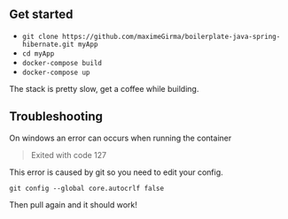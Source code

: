## Get started

- `git clone https://github.com/maximeGirma/boilerplate-java-spring-hibernate.git myApp`
- `cd myApp`
- `docker-compose build`
- `docker-compose up`

The stack is pretty slow, get a coffee while building.

## Troubleshooting

On windows an error can occurs when running the container

>Exited with code 127 

This error is caused by git so you need to edit your config. 

`git config --global core.autocrlf false`

Then pull again and it should work!